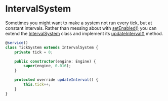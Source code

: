 # IntervalSystem

Sometimes you might want to make a system not run every tick, but at constant intervals. Rather than messing about with [setEnabled()](../../api/classes/intervalsystem.md#setenabled) you can extend the [IntervalSystem](../../api/classes/intervalsystem.md) class and implement its [updateInterval()](../../api/classes/intervalsystem.md#updateinterval) method.

```typescript
@service()
class TickSystem extends IntervalSystem {
	private tick = 0;

	public constructor(engine: Engine) {
		super(engine, 0.016);
	}

	protected override updateInterval() {
		this.tick++;
	}
}
```
